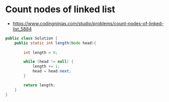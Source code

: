 # Count nodes of linked list

- https://www.codingninjas.com/studio/problems/count-nodes-of-linked-list_5884

```java
public class Solution {
    public static int length(Node head){
        
        int length = 0;

        while (head != null) {
            length += 1;
            head = head.next;
        }

        return length;
    }
}
```
